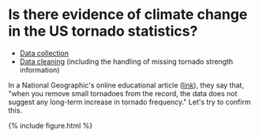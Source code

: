 # Is there evidence of climate change in the US tornado statistics?

* [Data collection](data_collection.ipynb)
* [Data cleaning](data_cleaning.ipynb) (including the handling of missing tornado strength information)

In a National Geographic's online educational article ([link](https://education.nationalgeographic.org/resource/tornadoes-and-climate-change)), they say that, "when you remove small tornadoes from the record, the data does not suggest any long-term increase in tornado frequency." Let's try to confirm this.

{% include figure.html %}
